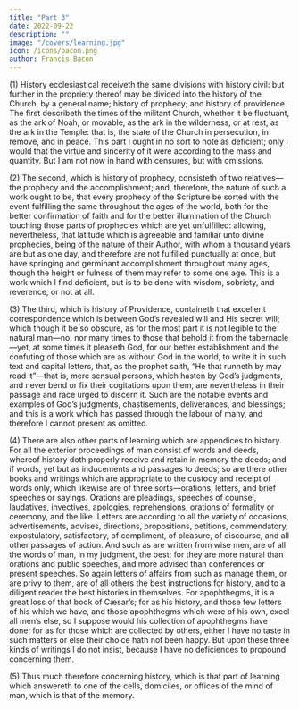 ```yaml
---
title: "Part 3"
date: 2022-09-22
description: ""
image: "/covers/learning.jpg"
icon: /icons/bacon.png
author: Francis Bacon
---
```



(1) History ecclesiastical receiveth the same divisions with history civil: but further in the propriety thereof may be divided into the history of the Church, by a general name; history of prophecy; and history of providence.  The first describeth the times of the militant Church, whether it be fluctuant, as the ark of Noah, or movable, as the ark in the wilderness, or at rest, as the ark in the Temple: that is, the state of the Church in persecution, in remove, and in peace.  This part I ought in no sort to note as deficient; only I would that the virtue and sincerity of it were according to the mass and quantity.  But I am not now in hand with censures, but with omissions.

(2) The second, which is history of prophecy, consisteth of two relatives—the prophecy and the accomplishment; and, therefore, the nature of such a work ought to be, that every prophecy of the Scripture be sorted with the event fulfilling the same throughout the ages of the world, both for the better confirmation of faith and for the better illumination of the Church touching those parts of prophecies which are yet unfulfilled: allowing, nevertheless, that latitude which is agreeable and familiar unto divine prophecies, being of the nature of their Author, with whom a thousand years are but as one day, and therefore are not fulfilled punctually at once, but have springing and germinant accomplishment throughout many ages, though the height or fulness of them may refer to some one age.  This is a work which I find deficient, but is to be done with wisdom, sobriety, and reverence, or not at all.

(3) The third, which is history of Providence, containeth that excellent correspondence which is between God’s revealed will and His secret will; which though it be so obscure, as for the most part it is not legible to the natural man—no, nor many times to those that behold it from the tabernacle—yet, at some times it pleaseth God, for our better establishment and the confuting of those which are as without God in the world, to write it in such text and capital letters, that, as the prophet saith, “He that runneth by may read it”—that is, mere sensual persons, which hasten by God’s judgments, and never bend or fix their cogitations upon them, are nevertheless in their passage and race urged to discern it. Such are the notable events and examples of God’s judgments, chastisements, deliverances, and blessings; and this is a work which has passed through the labour of many, and therefore I cannot present as omitted.

(4) There are also other parts of learning which are appendices to history.  For all the exterior proceedings of man consist of words and deeds, whereof history doth properly receive and retain in memory the deeds; and if words, yet but as inducements and passages to deeds; so are there other books and writings which are appropriate to the custody and receipt of words only, which likewise are of three sorts—orations, letters, and brief speeches or sayings.  Orations are pleadings, speeches of counsel, laudatives, invectives, apologies, reprehensions, orations of formality or ceremony, and the like.  Letters are according to all the variety of occasions, advertisements, advises, directions, propositions, petitions, commendatory, expostulatory, satisfactory, of compliment, of pleasure, of discourse, and all other passages of action.  And such as are written from wise men, are of all the words of man, in my judgment, the best; for they are more natural than orations and public speeches, and more advised than conferences or present speeches.  So again letters of affairs from such as manage them, or are privy to them, are of all others the best instructions for history, and to a diligent reader the best histories in themselves.  For apophthegms, it is a great loss of that book of Cæsar’s; for as his history, and those few letters of his which we have, and those apophthegms which were of his own, excel all men’s else, so I suppose would his collection of apophthegms have done; for as for those which are collected by others, either I have no taste in such matters or else their choice hath not been happy.  But upon these three kinds of writings I do not insist, because I have no deficiences to propound concerning them.

(5) Thus much therefore concerning history, which is that part of learning which answereth to one of the cells, domiciles, or offices of the mind of man, which is that of the memory.
